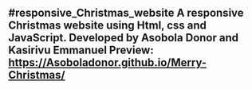 #responsive_Christmas_website
A responsive Christmas website using Html, css and JavaScript.
Developed by Asobola Donor and Kasirivu Emmanuel 
Preview: https://Asoboladonor.github.io/Merry-Christmas/
-
